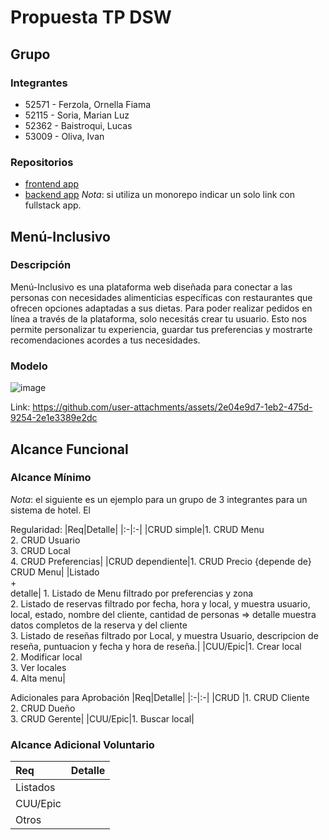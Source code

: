 # Propuesta TP DSW

## Grupo
### Integrantes
* 52571 - Ferzola, Ornella Fiama
* 52115 - Soria, Marian Luz
* 52362 - Baistroqui, Lucas
* 53009 - Oliva, Ivan

### Repositorios
* [frontend app](http://hyperlinkToGihubOrGitlab)
* [backend app](http://hyperlinkToGihubOrGitlab)
*Nota*: si utiliza un monorepo indicar un solo link con fullstack app.

## Menú-Inclusivo
### Descripción
Menú-Inclusivo es una plataforma web diseñada para conectar a las personas con necesidades alimenticias específicas con restaurantes que ofrecen opciones adaptadas a sus dietas. Para poder realizar pedidos en línea a través de la plataforma, solo necesitás crear tu usuario. Esto nos permite personalizar tu experiencia, guardar tus preferencias y mostrarte recomendaciones acordes a tus necesidades.

### Modelo
![image](https://github.com/user-attachments/assets/2e04e9d7-1eb2-475d-9254-2e1e3389e2dc)

Link: https://github.com/user-attachments/assets/2e04e9d7-1eb2-475d-9254-2e1e3389e2dc

## Alcance Funcional 

### Alcance Mínimo

*Nota*: el siguiente es un ejemplo para un grupo de 3 integrantes para un sistema de hotel. El 

Regularidad:
|Req|Detalle|
|:-|:-|
|CRUD simple|1. CRUD Menu<br>2. CRUD Usuario<br>3. CRUD Local<br>4. CRUD Preferencias|
|CRUD dependiente|1. CRUD Precio {depende de} CRUD Menu|
|Listado<br>+<br>detalle| 1. Listado de Menu filtrado por preferencias y zona<br> 2. Listado de reservas filtrado por fecha, hora y local, y muestra usuario, local, estado, nombre del cliente, cantidad de personas => detalle muestra datos completos de la reserva y del cliente<br>3. Listado de reseñas filtrado por Local, y muestra Usuario, descripcion de reseña, puntuacion y fecha y hora de reseña.|
|CUU/Epic|1. Crear local<br>2. Modificar local<br>3. Ver locales<br>4. Alta menu|


Adicionales para Aprobación
|Req|Detalle|
|:-|:-|
|CRUD |1. CRUD Cliente<br>2. CRUD Dueño<br>3. CRUD Gerente|
|CUU/Epic|1. Buscar local|


### Alcance Adicional Voluntario


|Req|Detalle|
|:-|:-|
|Listados ||
|CUU/Epic||
|Otros||

